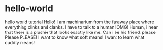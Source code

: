 # hello-world
hello world tutorial
Hello! I am machinarium from the faraway place where everything clinks and clanks. 
I have to talk to a human! 
OMG! Human, i hear that there is a plushie that looks exactly like me. Can i be his friend, please Please PLEASE! 
I want to know what soft means! I want to learn what cuddly means!
